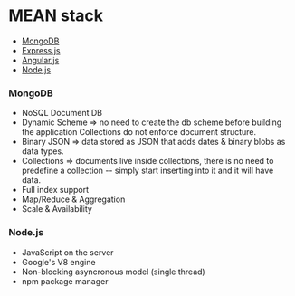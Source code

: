 # MEAN stack  

  * [MongoDB](http://www.mongodb.org/)  
  * [Express.js](http://expressjs.com/)  
  * [Angular.js](https://angularjs.org/)  
  * [Node.js](http://nodejs.org/)  

### MongoDB  
  
  * NoSQL Document DB  
  * Dynamic Scheme => no need to create the db scheme before building the application  Collections do not enforce document structure.  
  * Binary JSON => data stored as JSON  that adds dates & binary blobs as data types.  
  * Collections => documents live inside collections, there is no need to predefine a collection -- simply start inserting into it and it will have data.  
  * Full index support  
  * Map/Reduce & Aggregation  
  * Scale & Availability  

### Node.js  

  * JavaScript on the server  
  * Google's V8 engine  
  * Non-blocking asyncronous model  (single thread)  
  * npm package manager   

  
